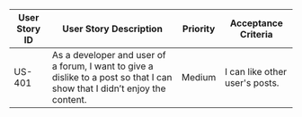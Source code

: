| User Story ID | User Story Description                      | Priority | Acceptance Criteria                                                   |
|---------------|---------------------------------------------|----------|------------------------------------------------------------------------|
| US-401        | As a developer and user of a forum, I want to give a dislike to a post so that I can show that I didn’t enjoy the content.| Medium     | I can like other user's posts.  |

